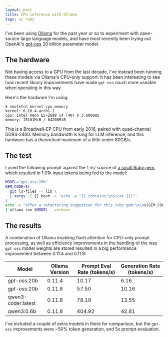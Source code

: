 ```yaml
---
layout: post
title: CPU inference with Ollama
tags: ai ruby
---
```


I've been using [Ollama](https://ollama.com/) for the past year or so to experiment with open-source large language models, and have most recently been trying out OpenAI's [gpt-oss](https://ollama.com/library/gpt-oss) 20 billion parameter model.

## The hardware

Not having access to a GPU from the last decade, I've instead been running these models via Ollama's CPU-only support. It has been interesting to see how recent library improvements have made `gpt-oss` much more useable when operating in this way.

Here's the hardware I'm using:

```
$ neofetch kernel cpu memory
kernel: 6.16.4-arch1-1
cpu: Intel Xeon E5-2698 v4 (40) @ 3.600GHz
memory: 15181MiB / 64208MiB
```

This is a Broadwell-EP CPU from early 2016, paired with quad-channel DDR4-2400. Memory bandwidth is king for LLM inference, and this hardware has a *theoretical* maximum of  a little under 80GB/s.

## The test

I used the following prompt against the `lib/` source of [a small Ruby gem](https://github.com/joshpencheon/hobble), which resulted in 1.01k input tokens being fed to the model:

```bash
MODEL="gpt-oss:20b"
GEM_CODE=$(
  git ls-files -- lib \
  | xargs -I {} bash -c 'echo -e "{} contains:\n$(cat {})"'
)
echo -e "offer a refactoring suggestion for this ruby gem:\n\n$(GEM_CODE)" \
| ollama run $MODEL --verbose -
```

## The results

A combination of Ollama enabling flash attention for CPU-only prompt processing, as well as efficiency improvements in the handling of the way `gpt-oss` model weights are stored resulted in a big performance improvement between 0.11.4 and 0.11.8:

<div class="overflow-auto" markdown="1">

  | Model              | Ollama Version | Prompt Eval Rate (tokens/s) | Generation Rate (tokens/s) |
  |--------------------|----------------|-----------------------------|----------------------------|
  | gpt-oss:20b        | 0.11.4         | 10.17                       | 6.16                       |
  | gpt-oss:20b        | 0.11.8         | 57.50                       | 10.16                      |
  | qwen3-coder:latest | 0.11.8         | 78.19                       | 13.55                      |
  | qwen3:0.6b         | 0.11.8         | 404.92                      | 42.81                      |

</div>

I've included a couple of extra models in there for comparison, but the `gpt-oss` improvements were ~50% token generation, and 5x prompt evaluation.
